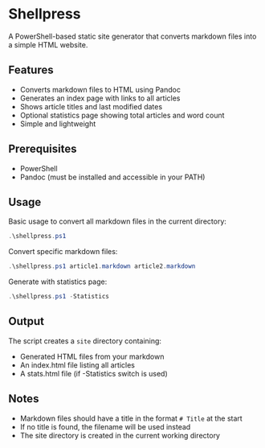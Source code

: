 # Shellpress

A PowerShell-based static site generator that converts markdown files into a simple HTML website.

## Features

- Converts markdown files to HTML using Pandoc
- Generates an index page with links to all articles
- Shows article titles and last modified dates
- Optional statistics page showing total articles and word count
- Simple and lightweight

## Prerequisites

- PowerShell
- Pandoc (must be installed and accessible in your PATH)

## Usage

Basic usage to convert all markdown files in the current directory:

```powershell
.\shellpress.ps1
```

Convert specific markdown files:

```powershell
.\shellpress.ps1 article1.markdown article2.markdown
```

Generate with statistics page:

```powershell
.\shellpress.ps1 -Statistics
```

## Output

The script creates a `site` directory containing:

- Generated HTML files from your markdown
- An index.html file listing all articles
- A stats.html file (if -Statistics switch is used)

## Notes

- Markdown files should have a title in the format `# Title` at the start
- If no title is found, the filename will be used instead
- The site directory is created in the current working directory
